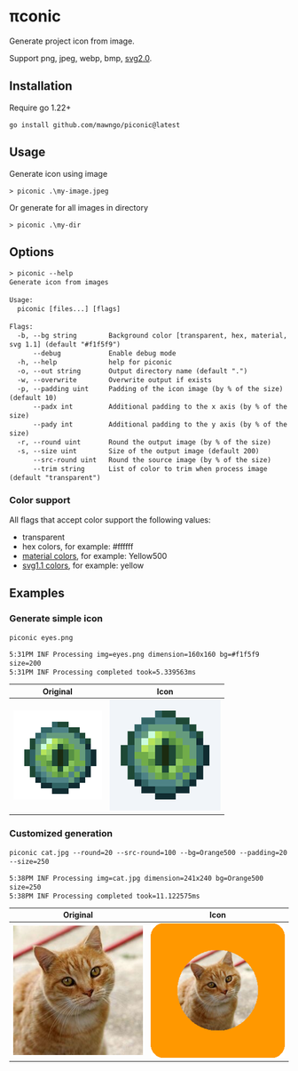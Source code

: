 # &pi;conic

Generate project icon from image.

Support png, jpeg, webp, bmp, [svg2.0](https://github.com/srwiley/oksvg).

## Installation

Require go 1.22+

```shell
go install github.com/mawngo/piconic@latest
```

## Usage

Generate icon using image

```shell
> piconic .\my-image.jpeg
```

Or generate for all images in directory

```shell
> piconic .\my-dir
```

## Options

```
> piconic --help
Generate icon from images

Usage:
  piconic [files...] [flags]

Flags:
  -b, --bg string        Background color [transparent, hex, material, svg 1.1] (default "#f1f5f9")
      --debug            Enable debug mode
  -h, --help             help for piconic
  -o, --out string       Output directory name (default ".")
  -w, --overwrite        Overwrite output if exists
  -p, --padding uint     Padding of the icon image (by % of the size) (default 10)
      --padx int         Additional padding to the x axis (by % of the size)
      --pady int         Additional padding to the y axis (by % of the size)
  -r, --round uint       Round the output image (by % of the size)
  -s, --size uint        Size of the output image (default 200)
      --src-round uint   Round the source image (by % of the size)
      --trim string      List of color to trim when process image (default "transparent")
```

### Color support

All flags that accept color support the following values:

- transparent
- hex colors, for example: #ffffff
- [material colors](https://m2.material.io/design/color/the-color-system.html), for example: Yellow500
- [svg1.1 colors](docs/SVG1.1_Color_Swatch.svg.png), for example: yellow

## Examples

### Generate simple icon

```
piconic eyes.png
```

```shell
5:31PM INF Processing img=eyes.png dimension=160x160 bg=#f1f5f9 size=200
5:31PM INF Processing completed took=5.339563ms
```

| Original                   | Icon                                       |
|----------------------------|--------------------------------------------|
| ![eyes.png](docs/eyes.png) | ![eyes.200pc10.png](docs/eyes.200pc10.png) |

### Customized generation

```
piconic cat.jpg --round=20 --src-round=100 --bg=Orange500 --padding=20 --size=250
```

```shell
5:38PM INF Processing img=cat.jpg dimension=241x240 bg=Orange500 size=250
5:38PM INF Processing completed took=11.122575ms
```

| Original                 | Icon                                     |
|--------------------------|------------------------------------------|
| ![cat.jpg](docs/cat.jpg) | ![cat.250pc20.png](docs/cat.250pc20.png) |
